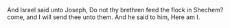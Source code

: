 And Israel said unto Joseph, Do not thy brethren feed the flock in Shechem? come, and I will send thee unto them. And he said to him, Here am I.
